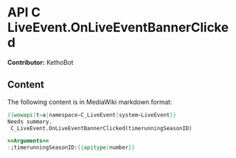 # API C LiveEvent.OnLiveEventBannerClicked

**Contributor:** KethoBot

## Content

The following content is in MediaWiki markdown format:

```mediawiki
{{wowapi|t=a|namespace=C_LiveEvent|system=LiveEvent}}
Needs summary.
 C_LiveEvent.OnLiveEventBannerClicked(timerunningSeasonID)

==Arguments==
:;timerunningSeasonID:{{apitype|number}}
```